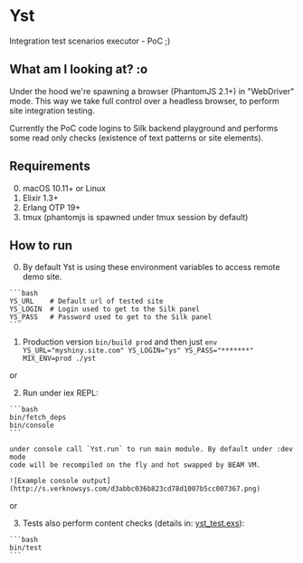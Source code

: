 # Yst

Integration test scenarios executor - PoC ;)


## What am I looking at? :o

Under the hood we're spawning a browser (PhantomJS 2.1+) in "WebDriver" mode.
This way we take full control over a headless browser, to perform site integration testing.

Currently the PoC code logins to Silk backend playground and performs some read only checks (existence of text patterns or site elements).


## Requirements

  0. macOS 10.11+ or Linux
  1. Elixir 1.3+
  2. Erlang OTP 19+
  3. tmux (phantomjs is spawned under tmux session by default)


## How to run

  0. By default Yst is using these environment variables to access remote demo site.

    ```bash
    YS_URL    # Default url of tested site
    YS_LOGIN  # Login used to get to the Silk panel
    YS_PASS   # Password used to get to the Silk panel
    ```

  1. Production version `bin/build prod` and then just `env YS_URL="myshiny.site.com" YS_LOGIN="ys" YS_PASS="*******" MIX_ENV=prod ./yst`

  or

  2. Run under iex REPL:

    ```bash
    bin/fetch_deps
    bin/console
    ```

    under console call `Yst.run` to run main module. By default under :dev mode
    code will be recompiled on the fly and hot swapped by BEAM VM.

    ![Example console output](http://s.verknowsys.com/d3abbc036b823cd78d1007b5cc007367.png)

  or

  3. Tests also perform content checks (details in: [yst_test.exs](https://github.com/centrahq/yst/blob/master/test/yst_test.exs)):

    ```bash
    bin/test
    ```
